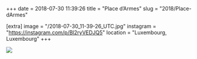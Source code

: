 +++
date = 2018-07-30 11:39:26
title = "Place d’Armes"
slug = "2018/Place-dArmes"

[extra]
image = "/2018-07-30_11-39-26_UTC.jpg"
instagram = "https://instagram.com/p/Bl2ryVEDJQ5"
location = "Luxembourg, Luxembourg"
+++

<img src="/2018-07-30_11-39-26_UTC.jpg" />
